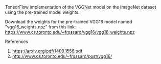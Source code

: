 TensorFlow implementation of the VGGNet model on the ImageNet dataset using the pre-trained model weights.

Download the weights for the pre-trained VGG16 model named "vgg16_weights.npz" from this link:
https://www.cs.toronto.edu/~frossard/vgg16/vgg16_weights.npz

References

1. https://arxiv.org/pdf/1409.1556.pdf
2. http://www.cs.toronto.edu/~frossard/post/vgg16/
